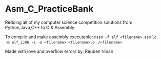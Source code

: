 # Asm_C_PracticeBank
Redoing all of my computer science competition solutions from Python,Java,C++ to C &amp; Assembly

To compile and make assembly executable:
`nasm -f elf <filename>.asm`
`ld -m elf_i386 -s -o <filename> <filename>.o`
`./<filename>`

Made with love and overflow errors by: Reuben Ninan
